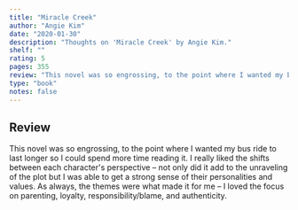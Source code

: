 ```yaml
---
title: "Miracle Creek"
author: "Angie Kim"
date: "2020-01-30"
description: "Thoughts on 'Miracle Creek' by Angie Kim."
shelf: ""
rating: 5
pages: 355
review: "This novel was so engrossing, to the point where I wanted my bus ride to last longer so I could spend more time reading it. I really liked the shifts between each character's perspective – not only did it add to the unraveling of the plot but I was able to get a strong sense of their personalities and values. As always, the themes were what made it for me – I loved the focus on parenting, loyalty, responsibility/blame, and authenticity. "
type: "book"
notes: false
---
```


## Review

This novel was so engrossing, to the point where I wanted my bus ride to last longer so I could spend more time reading it. I really liked the shifts between each character's perspective – not only did it add to the unraveling of the plot but I was able to get a strong sense of their personalities and values. As always, the themes were what made it for me – I loved the focus on parenting, loyalty, responsibility/blame, and authenticity.
